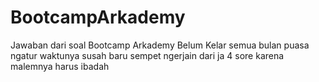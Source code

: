 # BootcampArkademy
Jawaban dari soal Bootcamp Arkademy
Belum Kelar semua bulan puasa ngatur waktunya susah baru sempet ngerjain dari ja 4 sore karena malemnya harus ibadah 
